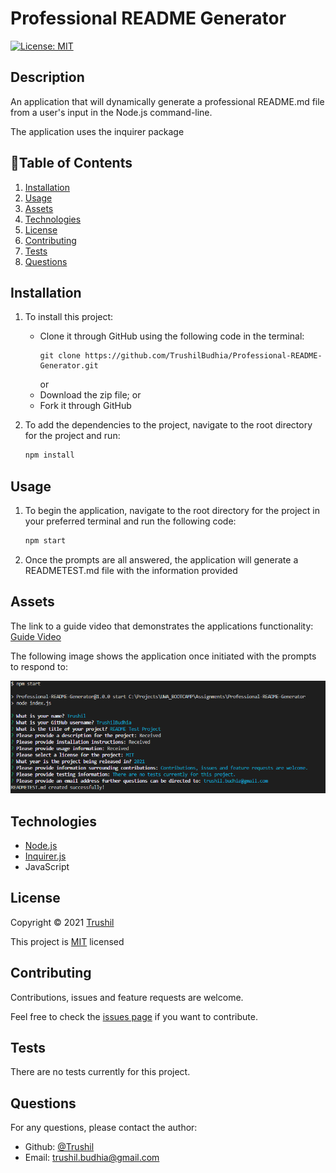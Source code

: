 # Professional README Generator

[![License: MIT](https://img.shields.io/badge/License-MIT-brightgreen.svg)](https://opensource.org/licenses/MIT)

## Description

An application that will dynamically generate a professional README.md file from a user's input in the Node.js command-line. 

The application uses the inquirer package

## 📖Table of Contents
1. [Installation](#installation)
2. [Usage](#usage)
3. [Assets](#assets)
4. [Technologies](#Technologies)
5. [License](#license)
6. [Contributing](#contributing)
7. [Tests](#tests)
8. [Questions](#questions)

## Installation
1. To install this project:
    - Clone it through GitHub using the following code in the terminal: 
        ``` 
        git clone https://github.com/TrushilBudhia/Professional-README-Generator.git
        ```
        or
    - Download the zip file; or
    - Fork it through GitHub

2. To add the dependencies to the project, navigate to the root directory for the project and run:
    ```js
    npm install
    ```
    
## Usage
1. To begin the application, navigate to the root directory for the project in your preferred terminal and run the following code:
    ```js
    npm start
    ```
2. Once the prompts are all answered, the application will generate a READMETEST.md file with the information provided

## Assets
The link to a guide video that demonstrates the applications functionality: [Guide Video](https://drive.google.com/file/d/1Q30UIYPB-7i39mK02duP4scUrbz6hyR6/view?usp=sharing)

The following image shows the application once initiated with the prompts to respond to:

![Professional README Generator screenshot once initiated.](./assets/images/Professional-README-Generator-guide-img-1.png)


## Technologies
- [Node.js](https://nodejs.org/en/docs/)
- [Inquirer.js](https://www.npmjs.com/package/inquirer)
- JavaScript

## License
Copyright © 2021 [Trushil](https://github.com/TrushilBudhia)

This project is [MIT](./LICENSE) licensed

## Contributing
Contributions, issues and feature requests are welcome.

Feel free to check the [issues page](https://github.com/TrushilBudhia/Professional-README-Generator/issues) if you want to contribute.

## Tests
There are no tests currently for this project.

## Questions
For any questions, please contact the author:

- Github: [@Trushil](https://github.com/TrushilBudhia)
- Email: trushil.budhia@gmail.com